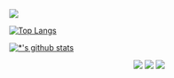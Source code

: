 <img src="https://capsule-render.vercel.app/api?type=waving&color=auto&height=200&section=header&text=Github&fontSize=90" />

[![Top Langs](https://github-readme-stats.vercel.app/api/top-langs/?username=Quokka2)](https://github.com/Quokka2/github-readme-stats)

[![*'s github stats](https://github-readme-stats.vercel.app/api?username=Quokka2&show_icons=true&theme=radical)](https://github.com/Quokka2)

<div align="center">
	<img src="https://img.shields.io/badge/Java-007396?style=flat&logo=Java&logoColor=white" />
	<img src="https://img.shields.io/badge/Spring Boot-6DB33F?style=flat&logo=Spring Boot&logoColor=white" />
	<img src="https://img.shields.io/badge/Oracle-F80000?style=flat&logo=Oracle&logoColor=white" />
</div>
